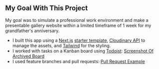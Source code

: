 ## My Goal With This Project

My goal was to simulate a professional work environment and make a presentable gallery website within a limited timeframe of 1 week for my grandfather's anniversary.

- I built this app using a [Next.js](https://nextjs.org/docs) [starter template](https://vercel.com/templates/next.js/image-gallery-starter), [Cloudinary API](https://cloudinary.com/documentation/transformation_reference) to manage the assets, and [Tailwind](https://tailwindcss.com/docs/installation) for the styling.
- I worked with tasks on a Kanban board using [Todoist](https://todoist.com/): [Screenshot Of Archived Board](https://github.com/user-attachments/assets/dfe84e7c-9938-4a0a-a72c-e1e5737c891f)
- I used feature branches and pull requests: [Pull Request Example](https://github.com/user-attachments/assets/6773d4ed-5648-465a-8035-cde7c3028c2d)

